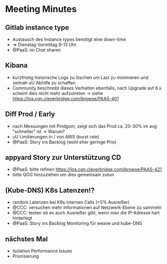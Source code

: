 # Meeting Minutes

## Gitlab instance type

- Austausch des Instance types benötigt eine down-time
- => Dienstag Vormittag 9-13 Uhr
- @PaaS: im Chat sharen

## Kibana

- kurzfristig historische Logs zu löschen um Last zu minimieren und zeitnah uU Abhilfe zu schaffen
- Community beschreibt dieses Verhalten ebenfalls, nach Upgrade auf 6.x scheint dies nicht mehr aufzutreten -> siehe https://jira.cgn.cleverbridge.com/browse/PAAS-401

## Diff Prod / Early

- nach Messungen mit Pindgom, zeigt sich das Prod ca. 20-30% im avg "schneller" ist -> Warum?
- uU Limitierungen in / von AWS (burst rate)
- @PaaS: Story ins Backlog (wohl eher geringe Prio)

## appyard Story zur Unterstützung CD

- @PaaS: bitte refinen https://jira.cgn.cleverbridge.com/browse/PAAS-421
- bitte QOG hinzuziehen um dies gemeinsam zutun

## (Kube-DNS) K8s Latenzen!?

- random Latenzen bei K8s internen Calls (<5% Ausreißer)
- @CCC: versuchen mehr Informationen auf Netzwerk-Ebene zu sammeln
- @CCC: testen ob es auch Ausreißer gibt, wenn man die IP-Adresse hart hinterlegt
- @PaaS: Story ins Backlog Monitoring für weave und kube-DNS

## nächstes Mal

- Isolation Performance Issues
- Priorisierung

